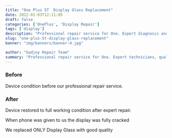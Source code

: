 ```yaml
---
title: "One Plus 5T  Display Glass Replacement"
date: 2022-01-03T12:11:05
draft: false
categories: ['OnePlus', 'Display Repair']
tags: ['display']
description: "Professional repair service for One. Expert diagnosis and quality repairs in Bangalore."
slug: "one-plus-5t-display-glass-replacement"
banner: "img/banners/banner-4.jpg"

author: "Gadjoy Repair Team"
summary: "Professional repair service for One. Expert technicians, quality parts, warranty included."
---
```


### Before

Device condition before our professional repair service.

### After

Device restored to full working condition after expert repair.

When phone was given to us the display was fully cracked

We replaced ONLY Display Glass with good quality